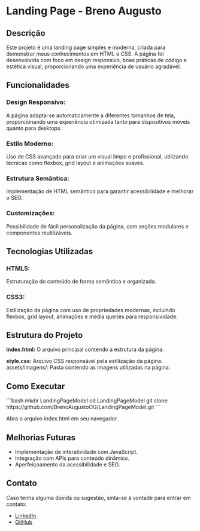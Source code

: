 <h1>Landing Page - Breno Augusto</h1>

<h2>Descrição</h2>
<p>Este projeto é uma landing page simples e moderna, criada para demonstrar meus conhecimentos em HTML e CSS. A página foi desenvolvida com foco em design responsivo, boas práticas de código e estética visual, proporcionando uma experiência de usuário agradável.</p>

<h2>Funcionalidades</h2>

<h3>Design Responsivo:</h3> 
<p>A página adapta-se automaticamente a diferentes tamanhos de tela, proporcionando uma experiência otimizada tanto para dispositivos móveis quanto para desktops.</p>

<h3>Estilo Moderno:</h3>
<p>Uso de CSS avançado para criar um visual limpo e profissional, utilizando técnicas como flexbox, grid layout e animações suaves.</p>

<h3>Estrutura Semântica:</h3> 
<p>Implementação de HTML semântico para garantir acessibilidade e melhorar o SEO.</p>

<h3>Customizações:</h3> 
<p>Possibilidade de fácil personalização da página, com seções modulares e componentes reutilizáveis.</p>

<h2>Tecnologias Utilizadas</h2>

<h3>HTML5:</h3> 
<p>Estruturação do conteúdo de forma semântica e organizada.</p>

<h3>CSS3:</h3>
<p>Estilização da página com uso de propriedades modernas, incluindo flexbox, grid layout, animações e media queries para responsividade.</p>

<h2>Estrutura do Projeto</h2>

<p><b>index.html:</b> O arquivo principal contendo a estrutura da página.</p>
<p>
    <b>style.css:</b> Arquivo CSS responsável pela estilização da página.
    assets/imagens/: Pasta contendo as imagens utilizadas na página.
</p>

<h2>Como Executar</h2>
```bash
    mkdir LandingPageModel
    cd LandingPageModel
    git clone https://github.com/BrenoAugustoOG/LandingPageModel.git
```
<p>Abra o arquivo index.html em seu navegador.</p>

<h2>Melhorias Futuras</h2>
<ul>
    <li>Implementação de interatividade com JavaScript.</li>
    <li>Integração com APIs para conteúdo dinâmico.</li>
    <li>Aperfeiçoamento da acessibilidade e SEO.</li>
</ul>

<h2>Contato</h2>
<p>Caso tenha alguma dúvida ou sugestão, sinta-se à vontade para entrar em contato:</p>
<ul>
    <li><a href="https://linkedin.com/in/BrenoAugustoOG">LinkedIn</a></li>
    <li><a href="https://github.com/BrenoAugustoOG">GitHub</a></li>
</ul>
